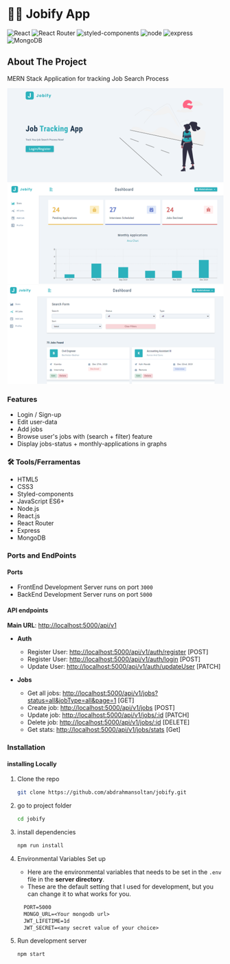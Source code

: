 # 🧑‍💼 Jobify App

![React](https://img.shields.io/badge/React-20232A?style=for-the-badge&logo=react&logoColor=61DAFB)
![React Router](https://img.shields.io/badge/React_Router-CA4245?style=for-the-badge&logo=react-router&logoColor=white)
![styled-components](https://img.shields.io/badge/styled--components-DB7093?style=for-the-badge&logo=styled-components&logoColor=white)
![node](https://img.shields.io/badge/Node.js-339933?style=for-the-badge&logo=nodedotjs&logoColor=white)
![express](https://img.shields.io/badge/Express.js-000000?style=for-the-badge&logo=express&logoColor=white)
![MongoDB](https://img.shields.io/badge/MongoDB-4EA94B?style=for-the-badge&logo=mongodb&logoColor=white)

## About The Project

MERN Stack Application for tracking Job Search Process

![Preview](./client/src/assets/images/preview.PNG)
![Preview](./client/src/assets/images/preview2.PNG)
![Preview](./client/src/assets/images/preview3.PNG)

### Features

- Login / Sign-up
- Edit user-data
- Add jobs
- Browse user's jobs with (search + filter) feature
- Display jobs-status + monthly-applications in graphs

### 🛠️ Tools/Ferramentas

- HTML5
- CSS3
- Styled-components
- JavaScript ES6+
- Node.js
- React.js
- React Router
- Express
- MongoDB

### Ports and EndPoints

#### Ports

- FrontEnd Development Server runs on port `3000`
- BackEnd Development Server runs on port `5000`

#### API endpoints

**Main URL**: [http://localhost:5000/api/v1](http://localhost:5000/api/v1)

- **Auth**

  - Register User: [http://localhost:5000/api/v1/auth/register](http://localhost:5000/api/v1/auth/register) [POST]
  - Register User: [http://localhost:5000/api/v1/auth/login](http://localhost:5000/api/v1/auth/login) [POST]
  - Update User: [http://localhost:5000/api/v1/auth/updateUser](http://localhost:5000/api/v1/auth/updateUser) [PATCH]

- **Jobs**

  - Get all jobs: [http://localhost:5000/api/v1/jobs?status=all&jobType=all&page=1](http://localhost:5000/api/v1/jobs?status=all&jobType=all&page=1) [GET]
  - Create job: [http://localhost:5000/api/v1/jobs](http://localhost:5000/api/v1/jobs) [POST]
  - Update job: [http://localhost:5000/api/v1/jobs/:id](http://localhost:5000/api/v1/jobs/:id) [PATCH]
  - Delete job: [http://localhost:5000/api/v1/jobs/:id](http://localhost:5000/api/v1/jobs/:id) [DELETE]
  - Get stats: [http://localhost:5000/api/v1/jobs/stats](http://localhost:5000/api/v1/jobs/stats) [Get]

### Installation

#### installing Locally

1. Clone the repo

   ```sh
   git clone https://github.com/abdrahmansoltan/jobify.git
   ```

2. go to project folder

   ```sh
   cd jobify
   ```

3. install dependencies

   ```bash
   npm run install
   ```

4. Environmental Variables Set up

   - Here are the environmental variables that needs to be set in the `.env` file in the **server directory**.
   - These are the default setting that I used for development, but you can change it to what works for you.

   ```
     PORT=5000
     MONGO_URL=<Your mongodb url>
     JWT_LIFETIME=1d
     JWT_SECRET=<any secret value of your choice>
   ```

5. Run development server

   ```sh
   npm start
   ```
